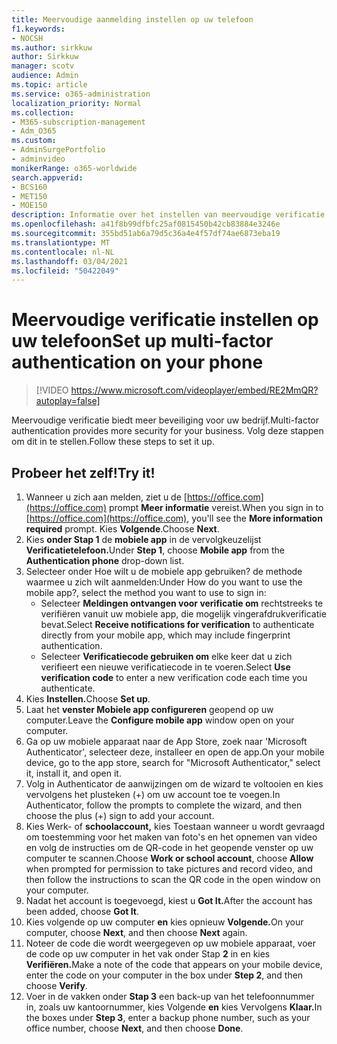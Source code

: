 ```yaml
---
title: Meervoudige aanmelding instellen op uw telefoon
f1.keywords:
- NOCSH
ms.author: sirkkuw
author: Sirkkuw
manager: scotv
audience: Admin
ms.topic: article
ms.service: o365-administration
localization_priority: Normal
ms.collection:
- M365-subscription-management
- Adm_O365
ms.custom:
- AdminSurgePortfolio
- adminvideo
monikerRange: o365-worldwide
search.appverid:
- BCS160
- MET150
- MOE150
description: Informatie over het instellen van meervoudige verificatie op uw telefoon.
ms.openlocfilehash: a41f8b99dfbfc25af0815450b42cb83884e3246e
ms.sourcegitcommit: 355bd51ab6a79d5c36a4e4f57df74ae6873eba19
ms.translationtype: MT
ms.contentlocale: nl-NL
ms.lasthandoff: 03/04/2021
ms.locfileid: "50422049"
---
```

# <a name="set-up-multi-factor-authentication-on-your-phone"></a><span data-ttu-id="aff36-103">Meervoudige verificatie instellen op uw telefoon</span><span class="sxs-lookup"><span data-stu-id="aff36-103">Set up multi-factor authentication on your phone</span></span>

> [!VIDEO https://www.microsoft.com/videoplayer/embed/RE2MmQR?autoplay=false]

<span data-ttu-id="aff36-104">Meervoudige verificatie biedt meer beveiliging voor uw bedrijf.</span><span class="sxs-lookup"><span data-stu-id="aff36-104">Multi-factor authentication provides more security for your business.</span></span> <span data-ttu-id="aff36-105">Volg deze stappen om dit in te stellen.</span><span class="sxs-lookup"><span data-stu-id="aff36-105">Follow these steps to set it up.</span></span>

## <a name="try-it"></a><span data-ttu-id="aff36-106">Probeer het zelf!</span><span class="sxs-lookup"><span data-stu-id="aff36-106">Try it!</span></span>

1. <span data-ttu-id="aff36-107">Wanneer u zich aan melden, ziet u de [https://office.com](https://office.com) prompt **Meer informatie** vereist.</span><span class="sxs-lookup"><span data-stu-id="aff36-107">When you sign in to [https://office.com](https://office.com), you'll see the **More information required** prompt.</span></span> <span data-ttu-id="aff36-108">Kies **Volgende**.</span><span class="sxs-lookup"><span data-stu-id="aff36-108">Choose **Next**.</span></span>
1. <span data-ttu-id="aff36-109">Kies **onder Stap 1** de **mobiele app** in de vervolgkeuzelijst **Verificatietelefoon.**</span><span class="sxs-lookup"><span data-stu-id="aff36-109">Under **Step 1**, choose **Mobile app** from the **Authentication phone** drop-down list.</span></span>
1. <span data-ttu-id="aff36-110">Selecteer onder Hoe wilt u de mobiele app gebruiken? de methode waarmee u zich wilt aanmelden:</span><span class="sxs-lookup"><span data-stu-id="aff36-110">Under How do you want to use the mobile app?, select the method you want to use to sign in:</span></span>
    - <span data-ttu-id="aff36-111">Selecteer **Meldingen ontvangen voor verificatie om** rechtstreeks te verifiëren vanuit uw mobiele app, die mogelijk vingerafdrukverificatie bevat.</span><span class="sxs-lookup"><span data-stu-id="aff36-111">Select **Receive notifications for verification** to authenticate directly from your mobile app, which may include fingerprint authentication.</span></span>
    - <span data-ttu-id="aff36-112">Selecteer **Verificatiecode gebruiken om** elke keer dat u zich verifieert een nieuwe verificatiecode in te voeren.</span><span class="sxs-lookup"><span data-stu-id="aff36-112">Select **Use verification code** to enter a new verification code each time you authenticate.</span></span>
1. <span data-ttu-id="aff36-113">Kies **Instellen.**</span><span class="sxs-lookup"><span data-stu-id="aff36-113">Choose **Set up**.</span></span>
1. <span data-ttu-id="aff36-114">Laat het **venster Mobiele app configureren** geopend op uw computer.</span><span class="sxs-lookup"><span data-stu-id="aff36-114">Leave the **Configure mobile app** window open on your computer.</span></span>
1. <span data-ttu-id="aff36-115">Ga op uw mobiele apparaat naar de App Store, zoek naar 'Microsoft Authenticator', selecteer deze, installeer en open de app.</span><span class="sxs-lookup"><span data-stu-id="aff36-115">On your mobile device, go to the app store, search for "Microsoft Authenticator," select it, install it, and open it.</span></span>
1. <span data-ttu-id="aff36-116">Volg in Authenticator de aanwijzingen om de wizard te voltooien en kies vervolgens het plusteken (+) om uw account toe te voegen.</span><span class="sxs-lookup"><span data-stu-id="aff36-116">In Authenticator, follow the prompts to complete the wizard, and then choose the plus (+) sign to add your account.</span></span>
1. <span data-ttu-id="aff36-117">Kies Werk- of  **schoolaccount,** kies Toestaan wanneer u wordt gevraagd om toestemming voor het maken van foto's en het opnemen van video en volg de instructies om de QR-code in het geopende venster op uw computer te scannen.</span><span class="sxs-lookup"><span data-stu-id="aff36-117">Choose **Work or school account**, choose **Allow** when prompted for permission to take pictures and record video, and then follow the instructions to scan the QR code in the open window on your computer.</span></span>
1. <span data-ttu-id="aff36-118">Nadat het account is toegevoegd, kiest u **Got It.**</span><span class="sxs-lookup"><span data-stu-id="aff36-118">After the account has been added, choose **Got It**.</span></span>
1. <span data-ttu-id="aff36-119">Kies volgende op uw computer **en** kies opnieuw **Volgende.**</span><span class="sxs-lookup"><span data-stu-id="aff36-119">On your computer, choose **Next**, and then choose **Next** again.</span></span>
1. <span data-ttu-id="aff36-120">Noteer de code die wordt weergegeven op uw mobiele apparaat, voer de code op uw computer in het vak onder Stap **2** in en kies **Verifiëren.**</span><span class="sxs-lookup"><span data-stu-id="aff36-120">Make a note of the code that appears on your mobile device, enter the code on your computer in the box under **Step 2**, and then choose **Verify**.</span></span>
1. <span data-ttu-id="aff36-121">Voer in de vakken onder **Stap 3** een back-up van het telefoonnummer in, zoals uw kantoornummer, kies Volgende **en** kies Vervolgens **Klaar.**</span><span class="sxs-lookup"><span data-stu-id="aff36-121">In the boxes under **Step 3**, enter a backup phone number, such as your office number, choose **Next**, and then choose **Done**.</span></span>